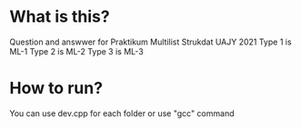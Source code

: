 # What is this?
Question and answwer for Praktikum Multilist Strukdat UAJY 2021
Type 1 is ML-1
Type 2 is ML-2
Type 3 is ML-3

# How to run?
You can use dev.cpp for each folder or use "gcc" command
